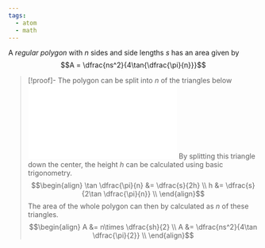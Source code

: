 ```yaml
---
tags:
  - atom
  - math
---
```

A *regular polygon* with $n$ sides and side lengths $s$ has an area given by
$$A = \dfrac{ns^2}{4\tan{\dfrac{\pi}{n}}}$$
> [!proof]-
> The polygon can be split into $n$ of the triangles below
> ![250|center](regular-polygon-area.excalidraw.md)
> By splitting this triangle down the center, the height $h$ can be calculated using basic trigonometry.
> $$\begin{align}
> 	\tan \dfrac{\pi}{n} &= \dfrac{s}{2h} \\
> 	h &= \dfrac{s}{2\tan \dfrac{\pi}{n}} \\
> \end{align}$$
> The area of the whole polygon can then by calculated as $n$ of these triangles.
> $$\begin{align}
> 	A &= n\times \dfrac{sh}{2} \\
> 	A &= \dfrac{ns^2}{4\tan \dfrac{\pi}{2}} \\
> \end{align}$$